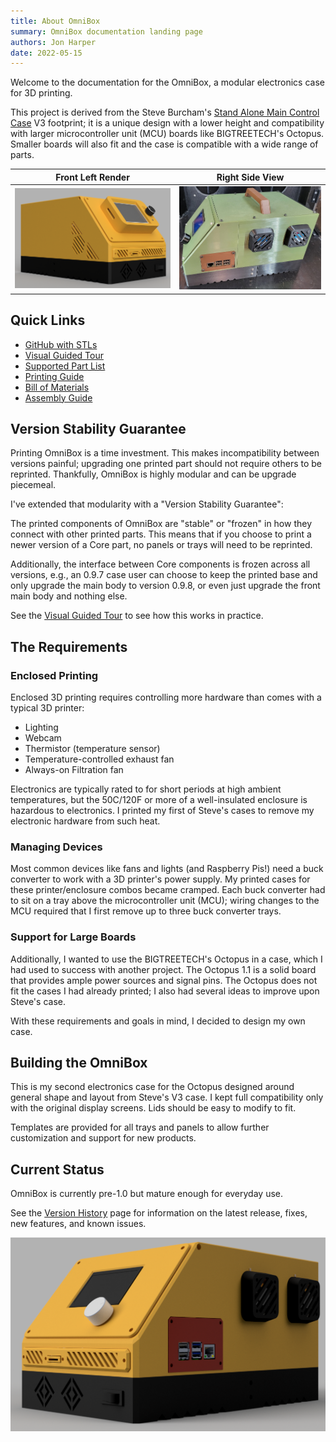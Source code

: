 ```yaml
---
title: About OmniBox
summary: OmniBox documentation landing page
authors: Jon Harper
date: 2022-05-15
---
```


Welcome to the documentation for the OmniBox, a modular electronics case for 3D printing.

This project is derived from the Steve Burcham's [Stand Alone Main Control Case](https://www.thingiverse.com/thing:3999751) V3 footprint; it is a unique design with a lower height and compatibility with larger microcontroller unit (MCU) boards like BIGTREETECH's Octopus. Smaller boards will also fit and the case is compatible with a wide range of parts.

| Front Left Render | Right Side View |
|-----------------|------------------|
| [![render of the front left][1]][1] | [![right side view][3]][3] |


## Quick Links

- [GitHub with STLs](https://github.com/jon-harper/OmniBox)
- [Visual Guided Tour](tour.md)
- [Supported Part List](support/index.md)
- [Printing Guide](printing.md)
- [Bill of Materials](bom.md)
- [Assembly Guide](assembly/index.md)

## Version Stability Guarantee

Printing OmniBox is a time investment. This makes incompatibility between versions painful; upgrading one printed part should not require others to be reprinted. Thankfully, OmniBox is highly modular and can be upgrade piecemeal.

I've extended that modularity with a "Version Stability Guarantee":

The printed components of OmniBox are "stable" or "frozen" in how they connect with other printed parts. This means that if you choose to print a newer version of a Core part, no panels or trays will need to be reprinted.

Additionally, the interface between Core components is frozen across all versions, e.g., an 0.9.7 case user can choose to keep the printed base and only upgrade the main body to version 0.9.8, or even just upgrade the front main body and nothing else. 

See the [Visual Guided Tour](tour.md) to see how this works in practice.

## The Requirements

### Enclosed Printing

Enclosed 3D printing requires controlling more hardware than comes with a typical 3D printer:

- Lighting
- Webcam
- Thermistor (temperature sensor)
- Temperature-controlled exhaust fan
- Always-on Filtration fan

Electronics are typically rated to for short periods at high ambient temperatures, but the 50C/120F or more of a well-insulated enclosure is hazardous to electronics. I printed my first of Steve's cases to remove my electronic hardware from such heat.

### Managing Devices

Most common devices like fans and lights (and Raspberry Pis!) need a buck converter to work with a 3D printer's power supply. My printed cases for these printer/enclosure combos became cramped. Each buck converter had to sit on a tray above the microcontroller unit (MCU); wiring changes to the MCU required that I first remove up to three buck converter trays.

### Support for Large Boards

Additionally, I wanted to use the BIGTREETECH's Octopus in a case, which I had used to success with another project. The Octopus 1.1 is a solid board that provides ample power sources and signal pins. The Octopus does not fit the cases I had already printed; I also had several ideas to improve upon Steve's case.

With these requirements and goals in mind, I decided to design my own case.

## Building the OmniBox

This is my second electronics case for the Octopus designed around general shape and layout from Steve's V3 case. I kept full compatibility only with the original display screens. Lids should be easy to modify to fit.

Templates are provided for all trays and panels to allow further customization and support for new products.

## Current Status

OmniBox is currently pre-1.0 but mature enough for everyday use.

See the [Version History][4] page for information on the latest release, fixes, new features, and known issues.

![front right render][2]

[1]: img/gallery_0.9.8/front_left.png
[2]: img/gallery_0.9.8/front_right.png
[3]: img/gallery_0.9.8/oscar_right.jpg
[4]: history/index.md